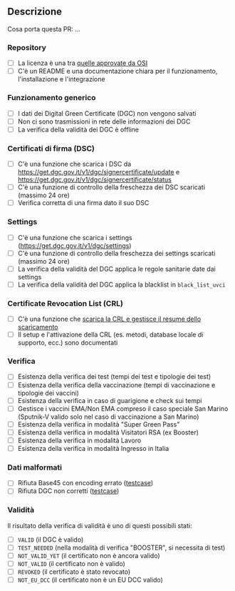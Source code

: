 ## Descrizione

<!--- Describe in detail the proposed mods -->

Cosa porta questa PR: ...

<!--- Se non si propone un nuovo SDK è possibile rimuovere il contenuto qua sotto -->
<!--- Mettere una `x` su ogni requisito rispettato dall'SDK: -->

### Repository
- [ ] La licenza è una tra [quelle approvate da OSI](https://opensource.org/licenses) 
- [ ] C'è un README e una documentazione chiara per il funzionamento, l'installazione e l'integrazione

### Funzionamento generico
- [ ] I dati dei Digital Green Certificate (DGC) non vengono salvati 
- [ ] Non ci sono trasmissioni in rete delle informazioni dei DGC
- [ ] La verifica della validità dei DGC è offline

### Certificati di firma (DSC)
- [ ] C'è una funzione che scarica i DSC da https://get.dgc.gov.it/v1/dgc/signercertificate/update e https://get.dgc.gov.it/v1/dgc/signercertificate/status
- [ ] C'è una funzione di controllo della freschezza dei DSC scaricati (massimo 24 ore)
- [ ] Verifica corretta di una firma dato il suo DSC

### Settings
- [ ] C'è una funzione che scarica i settings (https://get.dgc.gov.it/v1/dgc/settings)
- [ ] C'è una funzione di controllo della freschezza dei settings scaricati (massimo 24 ore)
- [ ] La verifica della validità del DGC applica le regole sanitarie date dai settings
- [ ] La verifica della validità del DGC applica la blacklist in `black_list_uvci`

### Certificate Revocation List (CRL)
- [ ] C'è una funzione che [scarica la CRL e gestisce il resume dello scaricamento](https://github.com/ministero-salute/it-dgc-documentation/blob/master/DRL.md#documentazione)
- [ ] Il setup e l'attivazione della CRL (es. metodi, database locale di supporto, ecc.) sono documentati

### Verifica
- [ ] Esistenza della verifica dei test (tempi dei test e tipologie dei test)
- [ ] Esistenza della verifica della vaccinazione (tempi di vaccinazione e tipologie dei vaccini)
- [ ] Esistenza della verifica in caso di guarigione e check sui tempi
- [ ] Gestisce i vaccini EMA/Non EMA compreso il caso speciale San Marino (Sputnik-V valido solo nel caso di vaccinazione a San Marino)
- [ ] Esistenza della verifica in modalità "Super Green Pass"
- [ ] Esistenza della verifica in modalità Visitatori RSA (ex Booster)
- [ ] Esistenza della verifica in modalità Lavoro
- [ ] Esistenza della verifica in modalità Ingresso in Italia

### Dati malformati
- [ ] Rifiuta Base45 con encoding errato ([testcase](https://github.com/eu-digital-green-certificates/dgc-testdata/blob/main/common/2DCode/raw/B1.json))
- [ ] Rifiuta DGC non corretti ([testcase](https://github.com/eu-digital-green-certificates/dgc-testdata/blob/main/common/2DCode/raw/DGC1.json))

### Validità
Il risultato della verifica di validità è uno di questi possibili stati:

- [ ] `VALID` (il DGC è valido)
- [ ] `TEST_NEEDED` (nella modalità di verifica "BOOSTER", si necessita di test)
- [ ] `NOT_VALID_YET` (il certificato non è ancora valido)
- [ ] `NOT_VALID` (il certificato non è valido)
- [ ] `REVOKED` (il certificato è stato revocato)
- [ ] `NOT_EU_DCC` (il certificato non è un EU DCC valido)

<!--- Il repository https://github.com/eu-digital-green-certificates/dgc-testdata ha testcase utili per controllare la correttezza delle librerie -->
